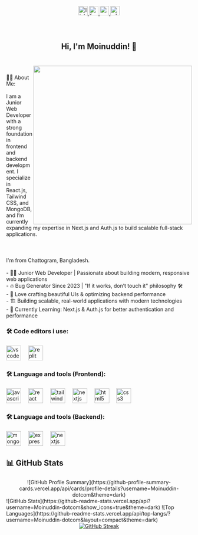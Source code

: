 <div align="center">
  <a href="https://www.linkedin.com/in/md-moinuddin-chowdhury-67098123b/" target="_blank">
    <img src="https://img.shields.io/static/v1?message=LinkedIn&logo=linkedin&label=&color=0077B5&logoColor=white&labelColor=&style=for-the-badge" height="25" alt="linkedin logo"  />
  </a>
  <a href="https://www.facebook.com/share/18d2JbxqFN/" target="_blank">
    <img src="https://img.shields.io/static/v1?message=Facebook&logo=facebook&label=&color=1877F2&logoColor=white&labelColor=&style=for-the-badge" height="25" alt="facebook logo"  />
  </a>
  <a href="moinchy7@gmail.com" target="_blank">
    <img src="https://img.shields.io/static/v1?message=Gmail&logo=gmail&label=&color=D14836&logoColor=white&labelColor=&style=for-the-badge" height="25" alt="gmail logo"  />
  </a>
  <a href="+8801840060700" target="_blank">
    <img src="https://img.shields.io/static/v1?message=Whatsapp&logo=whatsapp&label=&color=25D366&logoColor=white&labelColor=&style=for-the-badge" height="25" alt="whatsapp logo"  />
  </a>
</div>

###

<br clear="both">

<h2 align="center">Hi, I'm Moinuddin! 👋</h2>

###

<br clear="both">

<img align="right" height="430" src="https://i.ibb.co.com/3Y4dcbRG/Moin-Uddin.jpg"  />

###

<p align="left">👩‍💻  About Me:<br><br>I am a Junior Web Developer with a strong foundation in frontend and backend development. I specialize in React.js, Tailwind CSS, and MongoDB, and I’m currently expanding my expertise in Next.js and Auth.js to build scalable full-stack applications.</p>

###

<br clear="both">

<p align="left">I'm from Chattogram, Bangladesh.<br><br>- 👨‍💻 Junior Web Developer | Passionate about building modern, responsive web applications<br>- 🔥 Bug Generator Since 2023 | "If it works, don’t touch it" philosophy 🛠️<br>- 📌 Love crafting beautiful UIs & optimizing backend performance<br>- 🏗️ Building scalable, real-world applications with modern technologies<br>- 🎯 Currently Learning: Next.js & Auth.js for better authentication and performance</p>

###

<h3 align="left">🛠 Code editors i use:</h3>

###

<div align="left">
  <img src="https://skillicons.dev/icons?i=vscode" height="40" alt="vscode logo"  />
  <img width="12" />
  <img src="https://skillicons.dev/icons?i=replit" height="40" alt="replit logo"  />
</div>

###

<h3 align="left">🛠 Language and tools (Frontend):</h3>

###

<div align="left">
  <img src="https://cdn.jsdelivr.net/gh/devicons/devicon/icons/javascript/javascript-original.svg" height="40" alt="javascript logo"  />
  <img width="12" />
  <img src="https://cdn.jsdelivr.net/gh/devicons/devicon/icons/react/react-original.svg" height="40" alt="react logo"  />
  <img width="12" />
  <img src="https://skillicons.dev/icons?i=tailwind" height="40" alt="tailwindcss logo"  />
  <img width="12" />
  <img src="https://cdn.jsdelivr.net/gh/devicons/devicon/icons/nextjs/nextjs-original.svg" height="40" alt="nextjs logo"  />
  <img width="12" />
  <img src="https://cdn.jsdelivr.net/gh/devicons/devicon/icons/html5/html5-original.svg" height="40" alt="html5 logo"  />
  <img width="12" />
  <img src="https://cdn.jsdelivr.net/gh/devicons/devicon/icons/css3/css3-original.svg" height="40" alt="css3 logo"  />
</div>

###

<h3 align="left">🛠 Language and tools (Backend):</h3>

###

<div align="left">
  <img src="https://skillicons.dev/icons?i=mongodb" height="40" alt="mongodb logo"  />
  <img width="12" />
  <img src="https://skillicons.dev/icons?i=express" height="40" alt="express logo"  />
  <img width="12" />
  <img src="https://skillicons.dev/icons?i=nextjs" height="40" alt="nextjs logo"  />
</div>

## 📊 GitHub Stats

###

<div align="center">
![GitHub Profile Summary](https://github-profile-summary-cards.vercel.app/api/cards/profile-details?username=Moinuddin-dotcom&theme=dark)
  </div>
![GitHub Stats](https://github-readme-stats.vercel.app/api?username=Moinuddin-dotcom&show_icons=true&theme=dark)
![Top Languages](https://github-readme-stats.vercel.app/api/top-langs/?username=Moinuddin-dotcom&layout=compact&theme=dark)
<div align="center">
  <a href="https://git.io/streak-stats">
    <img src="https://nirzak-streak-stats.vercel.app?user=Moinuddin-dotcom&theme=dark" alt="GitHub Streak" />
  </a>
</div>




###
